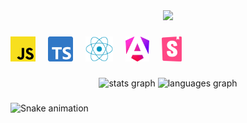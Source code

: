 <div align="center">
  <img  src="https://github.com/AlecANL/portfolio/blob/feature/branding-2024/public/images/cover.png?raw=true"  />
</div>

###

<div align="left">
  <img src="https://raw.githubusercontent.com/AlecANL/portfolio/a9f8b7f9840dbb39963309538f3e625071b64d10/public/tech/javascript.svg" height="40" alt="javascript logo"  />
  <img width="12" />
  <img src="https://raw.githubusercontent.com/AlecANL/portfolio/a9f8b7f9840dbb39963309538f3e625071b64d10/public/tech/typescript-icon.svg" height="40" alt="typescript logo"  />
  <img width="12" />
  <img src="https://raw.githubusercontent.com/AlecANL/portfolio/a9f8b7f9840dbb39963309538f3e625071b64d10/public/tech/react.svg" height="40" alt="react logo"  />
  <img width="12" />
  <img src="https://raw.githubusercontent.com/AlecANL/portfolio/a9f8b7f9840dbb39963309538f3e625071b64d10/public/tech/angular-icon.svg" height="40" alt="Angular logo"  />
  <img width="12" />
  <img src="https://raw.githubusercontent.com/AlecANL/portfolio/a9f8b7f9840dbb39963309538f3e625071b64d10/public/tech/storybook-icon.svg" height="40" alt="storybook logo"  />
</div>

###

<div align="center">
  <img src="https://github-readme-stats.vercel.app/api?username=alecanl&hide_title=false&hide_rank=false&show_icons=true&include_all_commits=true&count_private=true&disable_animations=false&theme=dracula&locale=en&hide_border=false&order=1" height="150" alt="stats graph"  />
  <img src="https://github-readme-stats.vercel.app/api/top-langs?username=alecanl&locale=en&hide_title=false&layout=compact&card_width=320&langs_count=5&theme=dracula&hide_border=false&order=2" height="150" alt="languages graph"  />
</div>

###

<img src="https://github.com/AlecANL/portfolio/blob/feature/branding-2024/public/images/snake.svg?raw=true" alt="Snake animation" />

###
